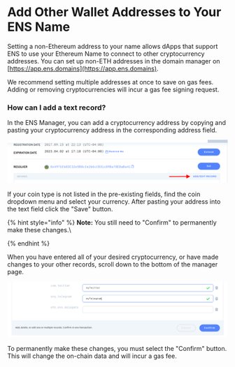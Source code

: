 # Add Other Wallet Addresses to Your ENS Name

Setting a non-Ethereum address to your name allows dApps that support ENS to use your Ethereum Name to connect to other cryptocurrency addresses. You can set up non-ETH addresses in the domain manager on [https://app.ens.domains](https://app.ens.domains).

We recommend setting multiple addresses at once to save on gas fees. Adding or removing cryptocurrencies will incur a gas fee signing request.

### How can I add a text record?

In the ENS Manager, you can add a cryptocurrency address by copying and pasting your cryptocurrency address in the corresponding address field.

![](<../.gitbook/assets/image (2) (1).png>)

If your coin type is not listed in the pre-existing fields, find the coin dropdown menu and select your currency. After pasting your address into the text field click the "Save" button.&#x20;

{% hint style="info" %}
**Note:** You still need to "Confirm" to permanently make these changes.\

{% endhint %}

When you have entered all of your desired cryptocurrency, or have made changes to your other records, scroll down to the bottom of the manager page.

![](<../.gitbook/assets/image (1) (1).png>)

To permanently make these changes, you must select the "Confirm" button. This will change the on-chain data and will incur a gas fee.
